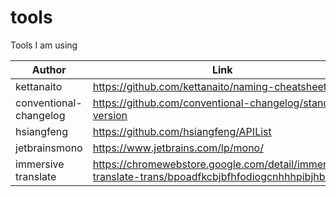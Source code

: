 # tools
Tools I am using 

| Author | Link |
| ------ | ---- |
| kettanaito | https://github.com/kettanaito/naming-cheatsheet |
| conventional-changelog | https://github.com/conventional-changelog/standard-version |
| hsiangfeng | https://github.com/hsiangfeng/APIList |
| jetbrainsmono | https://www.jetbrains.com/lp/mono/ |
| immersive translate | https://chromewebstore.google.com/detail/immersive-translate-trans/bpoadfkcbjbfhfodiogcnhhhpibjhbnh |